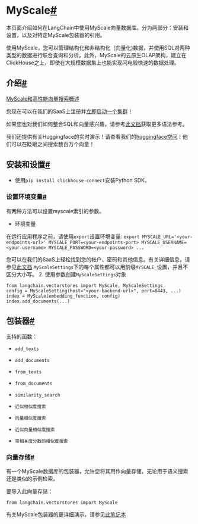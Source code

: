 

MyScale[#](#myscale "本标题的永久链接")
===============================

本页面介绍如何在LangChain中使用MyScale向量数据库。分为两部分：安装和设置，以及对特定MyScale包装器的引用。

使用MyScale，您可以管理结构化和非结构化（向量化)数据，并使用SQL对两种类型的数据进行联合查询和分析。此外，MyScale的云原生OLAP架构，建立在ClickHouse之上，即使在大规模数据集上也能实现闪电般快速的数据处理。

介绍[#](#introduction "本标题的永久链接")
-------------------------------

[MyScale和高性能向量搜索概述](https://docs.myscale.com/zh/overview/)

您现在可以在我们的SaaS上注册并[立即启动一个集群](https://docs.myscale.com/zh/quickstart/)！

如果您也对我们如何整合SQL和向量感兴趣，请参考[此文档](https://docs.myscale.com/zh/vector-reference/)获取更多语法参考。

我们还提供有关Huggingface的实时演示！请查看我们的[huggingface空间](https://huggingface.co/myscale)！他们可以在眨眼之间搜索数百万个向量！

安装和设置[#](#installation-and-setup "此标题的永久链接")
--------------------------------------------

* 使用`pip install clickhouse-connect`安装Python SDK。

### 设置环境变量[#](#setting-up-envrionments "此标题的永久链接")

有两种方法可以设置myscale索引的参数。

- 环境变量

在运行应用程序之前，请使用`export`设置环境变量:
`export MYSCALE_URL='<your-endpoints-url>' MYSCALE_PORT=<your-endpoints-port> MYSCALE_USERNAME=<your-username> MYSCALE_PASSWORD=<your-password> ...`

您可以在我们的SaaS上轻松找到您的帐户、密码和其他信息。有关详细信息，请参见[此文档](https://docs.myscale.com/en/cluster-management/)
`MyScaleSettings`下的每个属性都可以用前缀`MYSCALE_`设置，并且不区分大小写。
2. 使用参数创建`MyScaleSettings`对象

```
from langchain.vectorstores import MyScale, MyScaleSettings
config = MyScaleSetting(host="<your-backend-url>", port=8443, ...)
index = MyScale(embedding_function, config)
index.add_documents(...)

```

包装器[#](#wrappers "本标题的永久链接")
----------------------------

支持的函数：

* `add_texts`

* `add_documents`

* `from_texts`

* `from_documents`

* `similarity_search`

* `近似相似度搜索`

* `向量相似度搜索`

* `近似向量相似度搜索`

* `带相关度分数的相似度搜索`

### 向量存储[#](#vectorstore "Permalink to this headline")

有一个MyScale数据库的包装器，允许您将其用作向量存储，无论用于语义搜索还是类似的示例检索。

要导入此向量存储：

```
from langchain.vectorstores import MyScale

```

有关MyScale包装器的更详细演示，请参见[此笔记本](../modules/indexes/vectorstores/examples/myscale)

